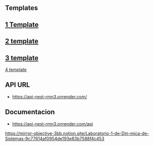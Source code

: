 ## Templates


[1 Template](https://dribbble.com/shots/18827785-JennyV2-Dashboard-Shipping-System)
--

[2 template](https://dribbble.com/shots/23064598-Medtronic-Healthcare-Dashboard)
--

[3 template](https://www.iqair.com/bolivia?srsltid=AfmBOopR44OQJEg2ahQ7xMImPMxjEtDvfunXuK7RDou6kNBipEsftpmg)
--

[4 template](https://dribbble.com/shots/22341421-BreatheairMind-Air-Quality-Monitor-Watchlist)


## API URL

- https://api-nest-rmn3.onrender.com/

## Documentacion
- https://api-nest-rmn3.onrender.com/api





https://mirror-objective-3bb.notion.site/Laboratorio-1-de-Din-mica-de-Sistemas-9c77614af0954de193e83b7588f4c453
